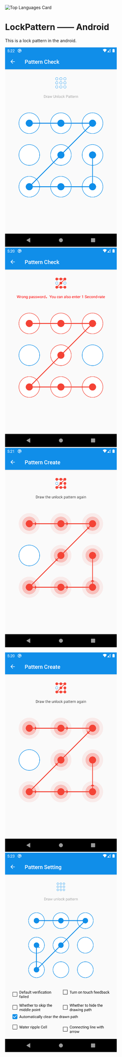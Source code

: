 ![Top Languages Card](https://github-readme-stats.vercel.app/api/top-langs/?username=SnowStar0423&layout=compact)


# LockPattern —— Android
This is a lock pattern in the android.

![](/screenshots/pattern_check.png)
![](/screenshots/pattern_check_error.png)
![](/screenshots/pattern_create.png)

![](/screenshots/pattern_create_confirm.png)
![](/screenshots/pattern_setting.png)

